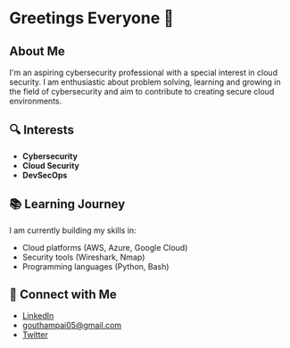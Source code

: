 # Greetings Everyone 👋

## About Me

I'm an aspiring cybersecurity professional with a special interest in cloud security. I am enthusiastic about problem solving, learning and growing in the field of cybersecurity and aim to contribute to creating secure cloud environments.

## 🔍 Interests

- **Cybersecurity**
- **Cloud Security**
- **DevSecOps**

## 📚 Learning Journey

I am currently building my skills in:

- Cloud platforms (AWS, Azure, Google Cloud)
- Security tools (Wireshark, Nmap)
- Programming languages (Python, Bash)

## 🔗 Connect with Me

- [LinkedIn](https://www.linkedin.com/in/goutham-pai-9a7818276/)
- gouthampai05@gmail.com
- [Twitter](https://x.com/goutham_pai)
